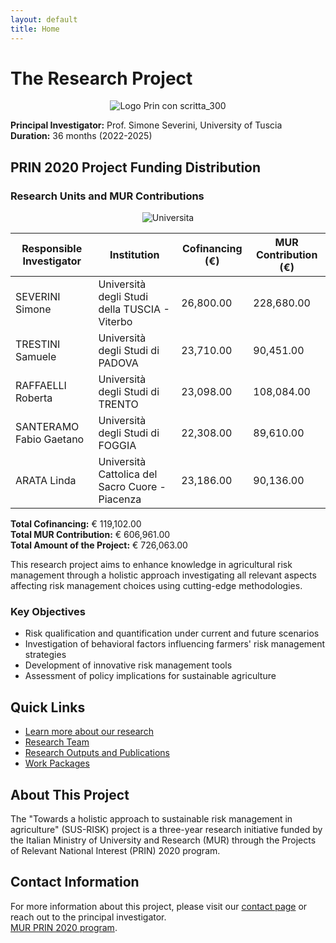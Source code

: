```yaml
---
layout: default
title: Home
---
```


# The Research Project

<p align="center">
  <img src="https://github.com/user-attachments/assets/62c034a3-3cd5-47b6-9479-75ea773e61ec" alt="Logo Prin con scritta_300"/>
</p>


**Principal Investigator:** Prof. Simone Severini, University of Tuscia  
**Duration:** 36 months (2022-2025)

## PRIN 2020 Project Funding Distribution

### Research Units and MUR Contributions

<p align="center">
  <img src="https://github.com/user-attachments/assets/211a1015-57d3-44ee-9dea-e834b165cd21" alt="Universita"/>
</p>

| Responsible Investigator | Institution | Cofinancing (€) | MUR Contribution (€) |
|--------------------------|-------------|-----------------|---------------------|
| SEVERINI Simone | Università degli Studi della TUSCIA - Viterbo | 26,800.00 | 228,680.00 |
| TRESTINI Samuele | Università degli Studi di PADOVA | 23,710.00 | 90,451.00 |
| RAFFAELLI Roberta | Università degli Studi di TRENTO | 23,098.00 | 108,084.00 |
| SANTERAMO Fabio Gaetano | Università degli Studi di FOGGIA | 22,308.00 | 89,610.00 |
| ARATA Linda | Università Cattolica del Sacro Cuore - Piacenza | 23,186.00 | 90,136.00 |

**Total Cofinancing:** € 119,102.00  
**Total MUR Contribution:** € 606,961.00  
**Total Amount of the Project:** € 726,063.00

This research project aims to enhance knowledge in agricultural risk management through a holistic approach investigating all relevant aspects affecting risk management choices using cutting-edge methodologies.

### Key Objectives

- Risk qualification and quantification under current and future scenarios
- Investigation of behavioral factors influencing farmers' risk management strategies
- Development of innovative risk management tools
- Assessment of policy implications for sustainable agriculture

## Quick Links

- [Learn more about our research](about/learn-about-our-research.md)
- [Research Team](about/team.md)
- [Research Outputs and Publications](research/publications.md)
- [Work Packages](research/work-packages.md)


## About This Project

The "Towards a holistic approach to sustainable risk management in agriculture" (SUS-RISK) project is a three-year research initiative funded by the Italian Ministry of University and Research (MUR) through the Projects of Relevant National Interest (PRIN) 2020 program.

## Contact Information

For more information about this project, please visit our [contact page](about/contact.md) or reach out to the principal investigator.\
[MUR PRIN 2020 program](https://prin.mur.gov.it/Iniziative/Detail?key=03Z2J0R14R1GqN6%2BEURBSg%3D%3D).

